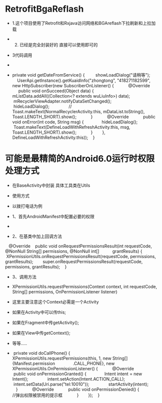 # RetrofitBgaReflash
* 1.这个项目使用了Retrofit和Rxjava访问网络和BGAreflash下拉刷新和上拉加载

* 2. 已经是完全封装好的 直接可以使用即可的

* 3代码调用
* 
* private void getDateFromService() {
          showLoadDialog("请稍等");
           UserApi.getInstance().getKuaidInfo("zhongtong", "418271182599", new HttpSubscriber<wuLiuInfo>(new SubscriberOnListener() {
            @Override
            public void onSucceed(Object data) {
                mListData.addAll((Collection<? extends wuLiuInfo>) data);
                mRecyclerViewAdapter.notifyDataSetChanged();
                hideLoadDialog();
                // Toast.makeText(NormalRecyclerActivity.this, mDataList.toString(), Toast.LENGTH_SHORT).show();
            }
            @Override
            public void onError(int code, String msg) {
                hideLoadDialog();
                Toast.makeText(DefineLoadWithRefreshActivity.this, msg, Toast.LENGTH_SHORT).show();
            }
        }, DefineLoadWithRefreshActivity.this));
    }
       
    
    
# 可能是最精简的Android6.0运行时权限处理方式 
* 在BaseActivity中封装 具体工具类在Utils 
* 使用方式

* 以拨打电话为例

* 1、首先AndroidManifest中配置必要的权限

* <uses-permission android:name="android.permission.CALL_PHONE"/>

* 2、在基类中加上回调方法

    @Override
    public void onRequestPermissionsResult(int requestCode, @NonNull String[] permissions, @NonNull int[]
            grantResults) {
        XPermissionUtils.onRequestPermissionsResult(requestCode, permissions, grantResults);
        super.onRequestPermissionsResult(requestCode, permissions, grantResults);
    }
* 3、调用方法

* XPermissionUtils.requestPermissions(Context context, int requestCode, String[] permissions, OnPermissionListener listener)
* 这里主要注意这个Context必需是一个Activity

* 如果在Activity中可以传this;

* 如果在Fragment中传getActivity();

* 如果在View中传getContext();

* 等等.....
 *  private void doCallPhone() {
        XPermissionUtils.requestPermissions(this, 1, new String[]{Manifest.permission
                .CALL_PHONE}, new XPermissionUtils.OnPermissionListener() {
            @Override
            public void onPermissionGranted() {
                Intent intent = new Intent();
                intent.setAction(Intent.ACTION_CALL);
                intent.setData(Uri.parse("tel:10010"));
                startActivity(intent);
            }
            @Override
            public void onPermissionDenied() {
                //弹出权限被禁用的提示框
            }
        });
    }
  
    

